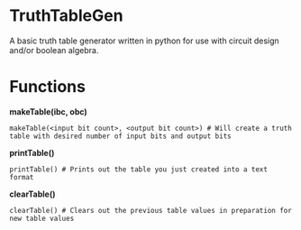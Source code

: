 # TruthTableGen
A basic truth table generator written in python for use with circuit design and/or boolean algebra.

# Functions

<b>makeTable(ibc, obc)</b>

```makeTable(<input bit count>, <output bit count>) # Will create a truth table with desired number of input bits and output bits```

<b>printTable()</b>

```printTable() # Prints out the table you just created into a text format```

<b>clearTable()</b>

```clearTable() # Clears out the previous table values in preparation for new table values```

